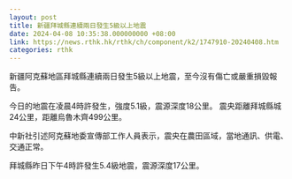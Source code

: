 ```yaml
---
layout: post
title: 新疆拜城縣連續兩日發生5級以上地震
date: 2024-04-08 10:35:38.000000000 +08:00
link: https://news.rthk.hk/rthk/ch/component/k2/1747910-20240408.htm
categories: rthk
---
```


新疆阿克蘇地區拜城縣連續兩日發生5級以上地震，至今沒有傷亡或嚴重損毀報告。

今日的地震在凌晨4時許發生，強度5.1級，震源深度18公里。 震央距離拜城縣城24公里，距離烏魯木齊499公里。 

中新社引述阿克蘇地委宣傳部工作人員表示，震央在農田區域，當地通訊、供電、交通正常。 

拜城縣昨日下午4時許發生5.4級地震，震源深度17公里。

